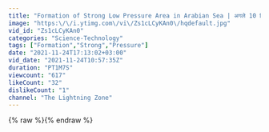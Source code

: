 ```yaml
---
title: "Formation of Strong Low Pressure Area in Arabian Sea | अगले 10 दिन संपूर्ण भारत मौसम मिजाज"
image: "https:\/\/i.ytimg.com\/vi\/Zs1cLCyKAn0\/hqdefault.jpg"
vid_id: "Zs1cLCyKAn0"
categories: "Science-Technology"
tags: ["Formation","Strong","Pressure"]
date: "2021-11-24T17:13:02+03:00"
vid_date: "2021-11-24T10:57:35Z"
duration: "PT1M7S"
viewcount: "617"
likeCount: "32"
dislikeCount: "1"
channel: "The Lightning Zone"
---
```

{% raw %}{% endraw %}

